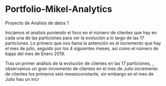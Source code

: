 # Portfolio-Mikel-Analytics
Proyecto de Analisis de datos 1

Iniciamos el analisis poniendo el foco en el número de clientes que hay en cada una de las particiones para ver la evolución a lo largo de las 17 particiones. Lo primero que nos llama la antención es el incremento que hay el mes de julio, seguido por los 4 siguientes meses, así como el número de bajas del mes de Enero 2019.


Tras un primer análisis de la evolución de clientes en las 17 particiones, , observamos un gran incremento de clientes en el mes de Julio incremento de clientes los primeros seis mesesconstante, sin embargo en el mes de Julio hau un incr 
